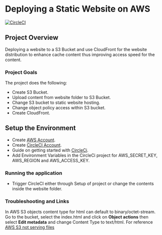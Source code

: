 # Deploying a Static Website on AWS

[![CircleCI](https://circleci.com/gh/kenmusima/Deploy-Static-Website-on-AWS.svg?style=svg)](https://circleci.com/gh/kenmusima/Deploy-Static-Website-on-AWS)

## Project Overview

Deploying a website to a S3 Bucket and use CloudFront for the website distribution to enhance cache content thus improving access speed for the content.

### Project Goals

The project does the following:

* Create S3 Bucket.
* Upload content from website folder to S3 Bucket.
* Change S3 bucket to static website hosting.
* Change object policy access within S3 bucket.
* Create CloudFront.

## Setup the Environment

* Create [AWS Account](https://aws.amazon.com/free/).
* Create [CircleCI Account](https://circleci.com/signup/).
* Guide on getting started with [CircleCi](https://circleci.com/docs/getting-started).
* Add Environment Variables in the CircleCi project for AWS_SECRET_KEY, AWS_REGION and AWS_ACCESS_KEY.

### Running the application

* Trigger CircleCI either through Setup of project or change the contents inside the website folder.

### Troubleshooting and Links

In AWS S3 objects content type for html can default to binary/octet-stream. Go to the bucket, select the index.html and click on **Object actions** then select **Edit metadata** and change Content Type to text/html.
For reference [AWS S3 not serving files](https://stackoverflow.com/questions/2618168/amazon-s3-is-not-serving-files-correctly)
